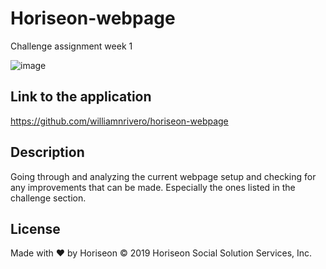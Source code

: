 # Horiseon-webpage

Challenge assignment week 1

![image](https://user-images.githubusercontent.com/79611681/111883900-bc6e5300-8983-11eb-8a37-5919c3997607.png)

## Link to the application

https://github.com/williamnrivero/horiseon-webpage

##  Description

Going through and analyzing the current webpage setup and checking for any improvements that can be made. Especially the ones listed in the challenge section.

## License

Made with ❤️️ by Horiseon
&copy; 2019 Horiseon Social Solution Services, Inc.